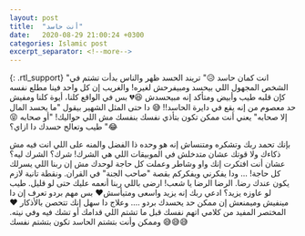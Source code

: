 ```yaml
---
layout: post
title:  "أنت حاسد"
date:   2020-08-29 21:00:24 +0300
categories: Islamic post
excerpt_separator: <!--more-->
---
```

{: .rtl_support}
"انت كمان حاسد 😥"
تريند الحسد ظهر والناس بدأت تشتم في الشخص المجهول اللي بيحسد ومبيفرحش لغيره!
والغريب إن كل واحد فينا مطلع نفسه كإن قلبه طيب وأبيض ومتأكد إنه مبيحسدش 😆💔
بس في الواقع كلنا، أيوة كلنا ومفيش حد معصوم من إنه يقع في دايرة الحاسد!! 😅
دا حتى المثل الشهير بيقول "ما يحسد المال إلا صحابه"
يعني أنت ممكن تكون بتأذي نفسك بنفسك مش اللي حواليك! "أو صحابه 😝😂"
طيب وتعالج حسدك دا ازاي؟
<!--more-->
بإنك تحمد ربك وتشكره ومتنساش إنه هو وحده ذا الفضل والمنه على اللي انت فيه مش ذكاءك ولا قوتك عشان متدخلش في الموبيقات اللي هي الشرك!
شرك؟ الشرك ليه؟
عشان أنت افتكرت إنك واو وشاطر وعملت كل حاجة لوحدك مش إن ربنا اللي يسرلك كل حاجة! ... ودا يفكرني ويفكركم بقصة "صاحب الجنة" في القران.
ونقطة تانية لازم يكون عندك رضا. الرضا الرضا يا شعب! ارضى باللي ربنا أنعمه عليك حتى لو قليل. طيب لو عاوزه يزيد؟
 ادعي ربك إنه يزيد واسعى ومتيأسش❤️
بس مهم بردو تعرف إن دا مينفيش وميمنعش إن ممكن حد يحسدك بردو .... وعلاج دا سهل إنك تتحصن بالأذكار ❤️
المختصر المفيد من كلامي اتهم نفسك قبل ما تشتم اللي قدامك أو تشك فيه وفي نيته. وممكن وأنت بتشتم الحاسد تكون بتشتم نفسك 😅😅😅
